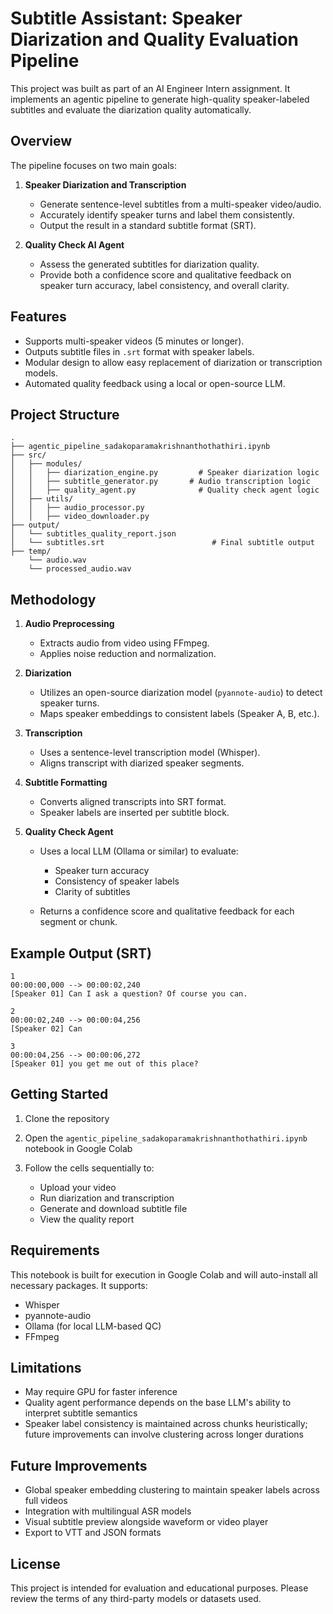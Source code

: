 # Subtitle Assistant: Speaker Diarization and Quality Evaluation Pipeline

This project was built as part of an AI Engineer Intern assignment. It implements an agentic pipeline to generate high-quality speaker-labeled subtitles and evaluate the diarization quality automatically.

## Overview

The pipeline focuses on two main goals:

1. **Speaker Diarization and Transcription**

   * Generate sentence-level subtitles from a multi-speaker video/audio.
   * Accurately identify speaker turns and label them consistently.
   * Output the result in a standard subtitle format (SRT).

2. **Quality Check AI Agent**

   * Assess the generated subtitles for diarization quality.
   * Provide both a confidence score and qualitative feedback on speaker turn accuracy, label consistency, and overall clarity.

## Features

* Supports multi-speaker videos (5 minutes or longer).
* Outputs subtitle files in `.srt` format with speaker labels.
* Modular design to allow easy replacement of diarization or transcription models.
* Automated quality feedback using a local or open-source LLM.

## Project Structure

```
.
├── agentic_pipeline_sadakoparamakrishnanthothathiri.ipynb
├── src/
│   ├── modules/
│   │   ├── diarization_engine.py         # Speaker diarization logic
│   │   ├── subtitle_generator.py       # Audio transcription logic
│   │   ├── quality_agent.py              # Quality check agent logic
│   ├── utils/
│   │   ├── audio_processor.py
│   │   ├── video_downloader.py
├── output/
│   └── subtitles_quality_report.json
│   └── subtitles.srt                        # Final subtitle output
├── temp/
    └── audio.wav
    └── processed_audio.wav
```

## Methodology

1. **Audio Preprocessing**

   * Extracts audio from video using FFmpeg.
   * Applies noise reduction and normalization.

2. **Diarization**

   * Utilizes an open-source diarization model (`pyannote-audio`) to detect speaker turns.
   * Maps speaker embeddings to consistent labels (Speaker A, B, etc.).

3. **Transcription**

   * Uses a sentence-level transcription model (Whisper).
   * Aligns transcript with diarized speaker segments.

4. **Subtitle Formatting**

   * Converts aligned transcripts into SRT format.
   * Speaker labels are inserted per subtitle block.

5. **Quality Check Agent**

   * Uses a local LLM (Ollama or similar) to evaluate:

     * Speaker turn accuracy
     * Consistency of speaker labels
     * Clarity of subtitles
   * Returns a confidence score and qualitative feedback for each segment or chunk.

## Example Output (SRT)

```
1
00:00:00,000 --> 00:00:02,240
[Speaker 01] Can I ask a question? Of course you can.

2
00:00:02,240 --> 00:00:04,256
[Speaker 02] Can

3
00:00:04,256 --> 00:00:06,272
[Speaker 01] you get me out of this place?
```

## Getting Started

1. Clone the repository
2. Open the `agentic_pipeline_sadakoparamakrishnanthothathiri.ipynb` notebook in Google Colab
3. Follow the cells sequentially to:

   * Upload your video
   * Run diarization and transcription
   * Generate and download subtitle file
   * View the quality report

## Requirements

This notebook is built for execution in Google Colab and will auto-install all necessary packages. It supports:

* Whisper
* pyannote-audio
* Ollama (for local LLM-based QC)
* FFmpeg

## Limitations

* May require GPU for faster inference
* Quality agent performance depends on the base LLM's ability to interpret subtitle semantics
* Speaker label consistency is maintained across chunks heuristically; future improvements can involve clustering across longer durations

## Future Improvements

* Global speaker embedding clustering to maintain speaker labels across full videos
* Integration with multilingual ASR models
* Visual subtitle preview alongside waveform or video player
* Export to VTT and JSON formats

## License

This project is intended for evaluation and educational purposes. Please review the terms of any third-party models or datasets used.
